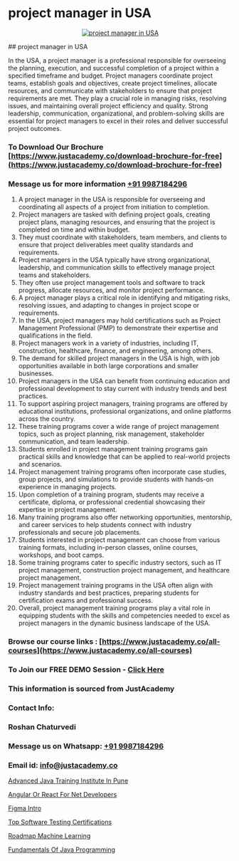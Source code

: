 # project manager in USA

<p align="center">
  <a href="https://justacademy.co/course-detail/pmp-certification-training">
    <img src="https://justacademy.co/storage2/course_image/1709713463_course_image.webp" alt="project manager in USA">
  </a>
</p>
## project manager in USA

In the USA, a project manager is a professional responsible for overseeing the planning, execution, and successful completion of a project within a specified timeframe and budget. Project managers coordinate project teams, establish goals and objectives, create project timelines, allocate resources, and communicate with stakeholders to ensure that project requirements are met. They play a crucial role in managing risks, resolving issues, and maintaining overall project efficiency and quality. Strong leadership, communication, organizational, and problem-solving skills are essential for project managers to excel in their roles and deliver successful project outcomes.
### To Download Our Brochure [https://www.justacademy.co/download-brochure-for-free](https://www.justacademy.co/download-brochure-for-free)
### Message us for more information [+91 9987184296](https://api.whatsapp.com/send?phone=919987184296)
1) A project manager in the USA is responsible for overseeing and coordinating all aspects of a project from initiation to completion.
2) Project managers are tasked with defining project goals, creating project plans, managing resources, and ensuring that the project is completed on time and within budget.
3) They must coordinate with stakeholders, team members, and clients to ensure that project deliverables meet quality standards and requirements.
4) Project managers in the USA typically have strong organizational, leadership, and communication skills to effectively manage project teams and stakeholders.
5) They often use project management tools and software to track progress, allocate resources, and monitor project performance.
6) A project manager plays a critical role in identifying and mitigating risks, resolving issues, and adapting to changes in project scope or requirements.
7) In the USA, project managers may hold certifications such as Project Management Professional (PMP) to demonstrate their expertise and qualifications in the field.
8) Project managers work in a variety of industries, including IT, construction, healthcare, finance, and engineering, among others.
9) The demand for skilled project managers in the USA is high, with job opportunities available in both large corporations and smaller businesses.
10) Project managers in the USA can benefit from continuing education and professional development to stay current with industry trends and best practices.
11) To support aspiring project managers, training programs are offered by educational institutions, professional organizations, and online platforms across the country.
12) These training programs cover a wide range of project management topics, such as project planning, risk management, stakeholder communication, and team leadership.
13) Students enrolled in project management training programs gain practical skills and knowledge that can be applied to real-world projects and scenarios.
14) Project management training programs often incorporate case studies, group projects, and simulations to provide students with hands-on experience in managing projects.
15) Upon completion of a training program, students may receive a certificate, diploma, or professional credential showcasing their expertise in project management.
16) Many training programs also offer networking opportunities, mentorship, and career services to help students connect with industry professionals and secure job placements.
17) Students interested in project management can choose from various training formats, including in-person classes, online courses, workshops, and boot camps.
18) Some training programs cater to specific industry sectors, such as IT project management, construction project management, and healthcare project management.
19) Project management training programs in the USA often align with industry standards and best practices, preparing students for certification exams and professional success.
20) Overall, project management training programs play a vital role in equipping students with the skills and competencies needed to excel as project managers in the dynamic business landscape of the USA.

### Browse our course links : [https://www.justacademy.co/all-courses](https://www.justacademy.co/all-courses) 
### To Join our FREE DEMO Session - [Click Here](https://www.justacademy.co/register-for-course-demo)


### This information is sourced from JustAcademy
### Contact Info:
### Roshan Chaturvedi
### Message us on Whatsapp: [+91 9987184296](https://api.whatsapp.com/send?phone=919987184296)
### Email id: [info@justacademy.co](mailto:info@justacademy.co)
                
[Advanced Java Training Institute In Pune](https://www.linkedin.com/pulse/advanced-java-training-institute-pune-justacademy-bradford-oy5ge?trackingId=A%2BW5xYPuRpAVq7jcmt7NzA%3D%3D&lipi=urn%3Ali%3Apage%3Ad_flagship3_company_admin%3BU6qvup%2BkTG%2BWwu84oCWCCA%3D%3D)

[Angular Or React For Net Developers](https://www.linkedin.com/pulse/angular-react-net-developers-justacademy-ahmedabad-dztlc?trackingId=JmSShXQUB5JS1IzJckY3Ww%3D%3D&lipi=urn%3Ali%3Apage%3Ad_flagship3_company_admin%3BG0jd%2Fn72TAC0suNcPZMgHQ%3D%3D)

[Figma Intro](https://medium.com/@negishivu99/figma-intro-5383a2362660)

[Top Software Testing Certifications](https://medium.com/@surajvaishnav5015/top-software-testing-certifications-205a59d11a71)

[Roadmap Machine Learning](https://justacademyin.github.io/justacademy/roadmap-machine-learning)

[Fundamentals Of Java Programming](https://justacademyin.github.io/justacademy/fundamentals-of-java-programming)

